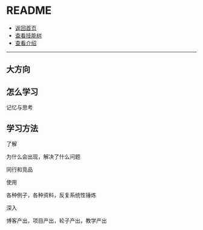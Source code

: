 # README

- [返回首页](../README.md)
- [查看技能树](../技能树/README.md)
- [查看介绍](../介绍/README.md)

---

## 大方向


## 怎么学习

记忆与思考

## 学习方法

了解

为什么会出现，解决了什么问题

同行和竞品


使用

各种例子，各种资料，反复系统性锤炼


深入

博客产出，项目产出，轮子产出，教学产出

